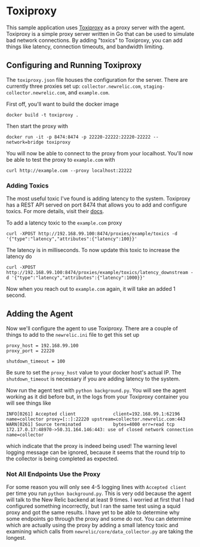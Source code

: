 # Toxiproxy

This sample application uses [Toxiproxy](https://github.com/Shopify/toxiproxy)
as a proxy server with the agent. Toxiproxy is a simple proxy server written in
Go that can be used to simulate bad network connections. By adding "toxics" to
Toxiproxy, you can add things like latency, connection timeouts, and bandwidth
limiting.

## Configuring and Running Toxiproxy

The `toxiproxy.json` file houses the configuration for the server. There are
currently three proxies set up: `collector.newrelic.com`,
`staging-collector.newrelic.com`, and `example.com`.

First off, you'll want to build the docker image

```
docker build -t toxiproxy .
```

Then start the proxy with

```
docker run -it -p 8474:8474 -p 22220-22222:22220-22222 --network=bridge toxiproxy
```

You will now be able to connect to the proxy from your localhost. You'll now be
able to test the proxy to `example.com` with

```
curl http://example.com --proxy localhost:22222
```

### Adding Toxics

The most useful toxic I've found is adding latency to the system. Toxiproxy has
a REST API served on port 8474 that allows you to add and configure toxics. For
more details, visit their [docs](https://github.com/Shopify/toxiproxy).

To add a latency toxic to the `example.com` proxy

```
curl -XPOST http://192.168.99.100:8474/proxies/example/toxics -d '{"type":"latency","attributes":{"latency":100}}'
```

The latency is in milliseconds. To now update this toxic to increase the
latency do

```
curl -XPOST http://192.168.99.100:8474/proxies/example/toxics/latency_downstream -d '{"type":"latency","attributes":{"latency":1000}}'
```

Now when you reach out to `example.com` again, it will take an added 1 second.


## Adding the Agent

Now we'll configure the agent to use Toxiproxy. There are a couple of things to
add to the `newrelic.ini` file to get this set up

```
proxy_host = 192.168.99.100
proxy_port = 22220

shutdown_timeout = 100
```

Be sure to set the `proxy_host` value to your docker host's actual IP. The
`shutdown_timeout` is necessary if you are adding latency to the system.

Now run the agent test with `python background.py`. You will see the agent
working as it did before but, in the logs from your Toxiproxy container you
will see things like

```
INFO[0261] Accepted client              client=192.168.99.1:62196 name=collector proxy=[::]:22220 upstream=collector.newrelic.com:443
WARN[0261] Source terminated            bytes=4000 err=read tcp 172.17.0.17:48970->50.31.164.146:443: use of closed network connection name=collector
```

which indicate that the proxy is indeed being used! The warning level logging
message can be ignored, because it seems that the round trip to the collector
is being completed as expected.

### Not All Endpoints Use the Proxy

For some reason you will only see 4-5 logging lines with `Accepted client` per
time you run `python background.py`. This is very odd because the agent will
talk to the New Relic backend at least 9 times. I worried at first that I had
configured something incorrectly, but I ran the same test using a squid proxy
and got the same results. I have yet to be able to determine why some endpoints
go through the proxy and some do not. You can determine which are actually
using the proxy by adding a small latency toxic and examining which calls from
`newrelic/core/data_collector.py` are taking the longest.
